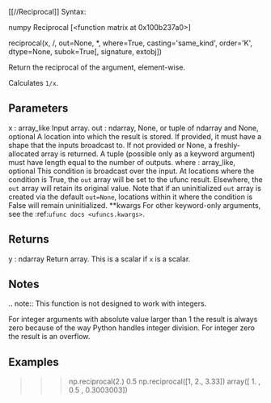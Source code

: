 [[//Reciprocal]]
Syntax:

  numpy Reciprocal [<function matrix at 0x100b237a0>]

reciprocal(x, /, out=None, *, where=True, casting='same_kind', order='K', dtype=None, subok=True[, signature, extobj])

Return the reciprocal of the argument, element-wise.

Calculates ``1/x``.

Parameters
----------
x : array_like
    Input array.
out : ndarray, None, or tuple of ndarray and None, optional
    A location into which the result is stored. If provided, it must have
    a shape that the inputs broadcast to. If not provided or None,
    a freshly-allocated array is returned. A tuple (possible only as a
    keyword argument) must have length equal to the number of outputs.
where : array_like, optional
    This condition is broadcast over the input. At locations where the
    condition is True, the `out` array will be set to the ufunc result.
    Elsewhere, the `out` array will retain its original value.
    Note that if an uninitialized `out` array is created via the default
    ``out=None``, locations within it where the condition is False will
    remain uninitialized.
**kwargs
    For other keyword-only arguments, see the
    :ref:`ufunc docs <ufuncs.kwargs>`.

Returns
-------
y : ndarray
    Return array.
    This is a scalar if `x` is a scalar.

Notes
-----
.. note::
    This function is not designed to work with integers.

For integer arguments with absolute value larger than 1 the result is
always zero because of the way Python handles integer division.  For
integer zero the result is an overflow.

Examples
--------
>>> np.reciprocal(2.)
0.5
>>> np.reciprocal([1, 2., 3.33])
array([ 1.       ,  0.5      ,  0.3003003])